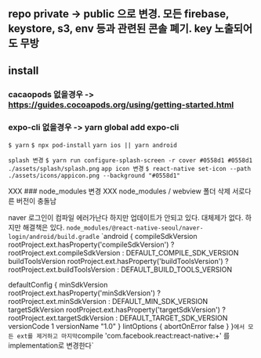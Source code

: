 ## repo private -> public 으로 변경. 모든 firebase, keystore, s3, env 등과 관련된 콘솔 폐기. key 노출되어도 무방

## install

### cacaopods 없을경우 -> https://guides.cocoapods.org/using/getting-started.html
### expo-cli 없을경우 -> yarn global add expo-cli

`$ yarn`
`$ npx pod-install`
`yarn ios || yarn android`

`splash 변경`
`$ yarn run configure-splash-screen -r cover #0558d1 #0558d1 ./assets/splash/splash.png`
`app icon 변경`
`$ react-native set-icon --path ./assets/icons/appicon.png --background "#0558d1"`

XXX ### node_modules 변경 XXX
node_modules / webview 폴더 삭제
서로다른 버전이 충돌남

naver 로그인이 컴파일 에러가난다 하지만 업데이트가 안되고 있다. 대체제가 없다. 하지만 해결책은 있다.
`node_modules/@react-native-seoul/naver-login/android/build.gradle`
`android {
  compileSdkVersion rootProject.ext.hasProperty('compileSdkVersion') ? rootProject.ext.compileSdkVersion : DEFAULT_COMPILE_SDK_VERSION
  buildToolsVersion rootProject.ext.hasProperty('buildToolsVersion') ? rootProject.ext.buildToolsVersion : DEFAULT_BUILD_TOOLS_VERSION

  defaultConfig {
    minSdkVersion rootProject.ext.hasProperty('minSdkVersion') ? rootProject.ext.minSdkVersion : DEFAULT_MIN_SDK_VERSION
    targetSdkVersion rootProject.ext.hasProperty('targetSdkVersion') ? rootProject.ext.targetSdkVersion : DEFAULT_TARGET_SDK_VERSION
    versionCode 1
    versionName "1.0"
  }
  lintOptions {
    abortOnError false
  }
}`
에서 모든 ext를 제거하고 마지막
`compile 'com.facebook.react:react-native:+' 를 implementation로 변경한다`
